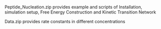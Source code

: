 Peptide_Nucleation.zip provides example and scripts of Installation, simulation setup, Free Energy Construction and Kinetic Transition Network

Data.zip provides rate constants in different concentrations




